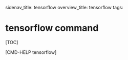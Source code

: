 sidenav_title: tensorflow
overview_title: tensorflow
tags:

# tensorflow command

[TOC]

[CMD-HELP tensorflow]
